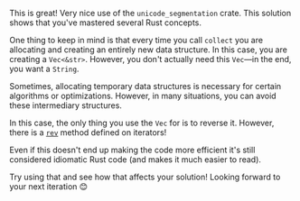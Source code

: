 This is great! Very nice use of the `unicode_segmentation` crate. This solution shows that you've mastered several Rust concepts.

One thing to keep in mind is that every time you call `collect` you are allocating and creating an entirely new data structure. In this case, you are creating a `Vec<&str>`. However, you don't actually need this `Vec`—in the end, you want a `String`.

Sometimes, allocating temporary data structures is necessary for certain algorithms or optimizations. However, in many situations, you can avoid these intermediary structures.

In this case, the only thing you use the `Vec` for is to reverse it. However, there is a [`rev`] method defined on iterators!

Even if this doesn't end up making the code more efficient it's still considered idiomatic Rust code (and makes it much easier to read).

Try using that and see how that affects your solution! Looking forward to your next iteration 😊

[`rev`]: https://doc.rust-lang.org/std/iter/trait.Iterator.html#method.rev